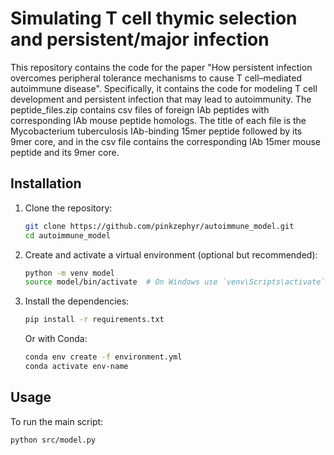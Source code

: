# Simulating T cell thymic selection and persistent/major infection

This repository contains the code for the paper "How persistent infection overcomes peripheral tolerance mechanisms to cause T cell–mediated autoimmune disease". Specifically, it contains the code for modeling T cell development and persistent infection that may lead to autoimmunity. The peptide_files.zip contains csv files of foreign IAb peptides with corresponding IAb mouse peptide homologs. The title of each file is the Mycobacterium tuberculosis IAb-binding 15mer peptide followed by its 9mer core, and in the csv file contains the corresponding IAb 15mer mouse peptide and its 9mer core.

## Installation

1. Clone the repository:
    ```bash
    git clone https://github.com/pinkzephyr/autoimmune_model.git
    cd autoimmune_model
    ```

2. Create and activate a virtual environment (optional but recommended):
    ```bash
    python -m venv model
    source model/bin/activate  # On Windows use `venv\Scripts\activate`
    ```

3. Install the dependencies:
    ```bash
    pip install -r requirements.txt
    ```

    Or with Conda:
    ```bash
    conda env create -f environment.yml
    conda activate env-name
    ```

## Usage

To run the main script:
```bash
python src/model.py
